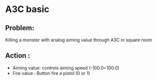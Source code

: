# A3C basic
## Problem: 
Killing a monster with analog aiming value through A3C in square room

## Action : 
- Aiming value: controls aiming speed (-100.0~100.0)
- Fire value : Button fire a pistol (0 or 1)
